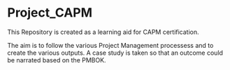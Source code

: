 # Project_CAPM
This Repository is created as a learning aid for CAPM certification.

The aim is to follow the various Project Management processess and to create the various outputs.
A case study is taken so that an outcome could be narrated based on the PMBOK.



